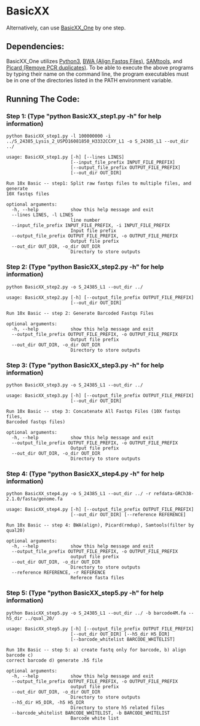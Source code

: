 # BasicXX
Alternatively, can use <a href="https://github.com/maiziex/BasicXX_One">BasicXX_One</a> by one step.

## Dependencies:
BasicXX_One utilizes <a href="https://www.python.org/downloads/">Python3</a>, <a href="http://bio-bwa.sourceforge.net/">BWA (Align Fastqs Files)</a>, <a href="http://samtools.sourceforge.net/">SAMtools</a>, and <a href="http://broadinstitute.github.io/picard/">Picard (Remove PCR duplicates)</a>. To be able to execute the above programs by typing their name on the command line, the program executables must be in one of the directories listed in the PATH environment variable.

## Running The Code:
### Step 1: (Type "python BasicXX_step1.py -h" for help information)
```
python BasicXX_step1.py -l 100000000 -i ../S_24385_Lysis_2_USPD16081850_H3332CCXY_L1 -o S_24385_L1 --out_dir ../
```
```
usage: BasicXX_step1.py [-h] [--lines LINES]
                        [--input_file_prefix INPUT_FILE_PREFIX]
                        [--output_file_prefix OUTPUT_FILE_PREFIX]
                        [--out_dir OUT_DIR]

Run 10x Basic -- step1: Split raw fastqs files to multiple files, and generate
10X fastqs files

optional arguments:
  -h, --help            show this help message and exit
  --lines LINES, -l LINES
                        line number
  --input_file_prefix INPUT_FILE_PREFIX, -i INPUT_FILE_PREFIX
                        Input file prefix
  --output_file_prefix OUTPUT_FILE_PREFIX, -o OUTPUT_FILE_PREFIX
                        Output file prefix
  --out_dir OUT_DIR, -o_dir OUT_DIR
                        Directory to store outputs
```

### Step 2: (Type "python BasicXX_step2.py -h" for help information)
```
python BasicXX_step2.py -o S_24385_L1 --out_dir ../
```
```
usage: BasicXX_step2.py [-h] [--output_file_prefix OUTPUT_FILE_PREFIX]
                        [--out_dir OUT_DIR]

Run 10x Basic -- step 2: Generate Barcoded Fastqs Files

optional arguments:
  -h, --help            show this help message and exit
  --output_file_prefix OUTPUT_FILE_PREFIX, -o OUTPUT_FILE_PREFIX
                        Output file prefix
  --out_dir OUT_DIR, -o_dir OUT_DIR
                        Directory to store outputs

```

### Step 3: (Type "python BasicXX_step3.py -h" for help information)
```
python BasicXX_step3.py -o S_24385_L1 --out_dir ../
```

```
usage: BasicXX_step3.py [-h] [--output_file_prefix OUTPUT_FILE_PREFIX]
                        [--out_dir OUT_DIR]

Run 10x Basic -- step 3: Concatenate All Fastqs Files (10X fastqs files,
Barcoded fastqs files)

optional arguments:
  -h, --help            show this help message and exit
  --output_file_prefix OUTPUT_FILE_PREFIX, -o OUTPUT_FILE_PREFIX
                        Output file prefix
  --out_dir OUT_DIR, -o_dir OUT_DIR
                        Directory to store outputs
```

### Step 4: (Type "python BasicXX_step4.py -h" for help information)
```
python BasicXX_step4.py -o S_24385_L1 --out_dir ../ -r refdata-GRCh38-2.1.0/fasta/genome.fa
```

```
usage: BasicXX_step4.py [-h] [--output_file_prefix OUTPUT_FILE_PREFIX]
                        [--out_dir OUT_DIR] [--reference REFERENCE]

Run 10x Basic -- step 4: BWA(align), Picard(rmdup), Samtools(filter by qual20)

optional arguments:
  -h, --help            show this help message and exit
  --output_file_prefix OUTPUT_FILE_PREFIX, -o OUTPUT_FILE_PREFIX
                        output file prefix
  --out_dir OUT_DIR, -o_dir OUT_DIR
                        Directory to store outputs
  --reference REFERENCE, -r REFERENCE
                        Referece fasta files
```

### Step 5: (Type "python BasicXX_step5.py -h" for help information)
```
python BasicXX_step5.py -o S_24385_L1 --out_dir ../ -b barcode4M.fa --h5_dir ../qual_20/
```

```
usage: BasicXX_step5.py [-h] [--output_file_prefix OUTPUT_FILE_PREFIX]
                        [--out_dir OUT_DIR] [--h5_dir H5_DIR]
                        [--barcode_whitelist BARCODE_WHITELIST]

Run 10x Basic -- step 5: a) create fastq only for barcode, b) align barcode c)
correct barcode d) generate .h5 file

optional arguments:
  -h, --help            show this help message and exit
  --output_file_prefix OUTPUT_FILE_PREFIX, -o OUTPUT_FILE_PREFIX
                        output file prefix
  --out_dir OUT_DIR, -o_dir OUT_DIR
                        Directory to store outputs
  --h5_dir H5_DIR, -h5 H5_DIR
                        Directory to store h5 related files
  --barcode_whitelist BARCODE_WHITELIST, -b BARCODE_WHITELIST
                        Barcode white list
```
